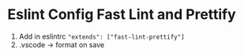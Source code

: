 # Eslint Config Fast Lint and Prettify

1. Add in eslintrc `"extends": ["fast-lint-prettify"]`
2. .vscode -> format on save
